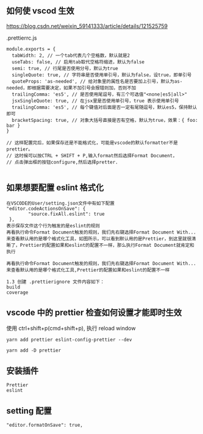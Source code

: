 ## 如何使 vscod 生效

https://blog.csdn.net/weixin_59141333/article/details/121525759

.prettierrc.js

```text
module.exports = {
  tabWidth: 2, // 一个tab代表几个空格数，默认就是2
  useTabs: false, // 启用tab取代空格符缩进，默认为false
  semi: true, // 行尾是否使用分号，默认为true
  singleQuote: true, // 字符串是否使用单引号，默认为false，设true，即单引号
  quoteProps: 'as-needed', // 给对象里的属性名是否要加上引号，默认为as-needed，即根据需要决定，如果不加引号会报错则加，否则不加
  trailingComma: 'es5', // 是否使用尾逗号，有三个可选值"<none|es5|all>"
  jsxSingleQuote: true, // 在jsx里是否使用单引号，true 表示使用单引号
  trailingComma: 'es5', // 每个键值对后面是否一定有尾随逗号，默认es5，保持默认即可
  bracketSpacing: true, // 对象大括号直接是否有空格，默认为true，效果：{ foo: bar }
}

// 这样配置完后，如果保存还是不能格式化，可能是vscode的默认formatter不是prettier。
// 这时候可以按CTRL + SHIFT + P,输入format然后选择Format Document，
// 点击弹出框的按钮configure,然后选择pretter.


```

## 如果想要配置 eslint 格式化

```
在VSCODE的User/setting.json文件中有如下配置
"editor.codeActionsOnSave": {
        "source.fixAll.eslint": true
 },
表示保存文件这个行为触发的是eslint的规则
再看执行命令Format Document触发的规则，我们先右键选择Format Document With...来查看默认用的是哪个格式化工具，如图所示，可以看到默认用的是Prettier，到这里就很清晰了，Prettier的配置如果和eslint的配置不一样，那么执行Format Document就肯定和执行

再看执行命令Format Document触发的规则，我们先右键选择Format Document With...来查看默认用的是哪个格式化工具,Prettier的配置如果和eslint的配置不一样

```

```text
1.3 创建 .prettierignore 文件内容如下：
build
coverage
```

## vscode 中的 prettier 检查如何设置才能即时生效

使用 ctrl+shift+p(cmd+shift+p), 执行 reload window

```
yarn add prettier eslint-config-prettier --dev

yarn add -D prettier
```

## 安装插件

```
Prettier
eslint
```

## setting 配置

```
"editor.formatOnSave": true,
```
